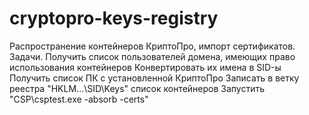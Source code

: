 # cryptopro-keys-registry
Распространение контейнеров КриптоПро, импорт сертификатов.
Задачи.
Получить список пользователей домена, имеющих право использования контейнеров
Конвертировать их имена в SID-ы
Получить список ПК с установленной КриптоПро
Записать в ветку реестра "HKLM\...\SID\Keys" список контейнеров
Запустить "CSP\csptest.exe -absorb -certs"